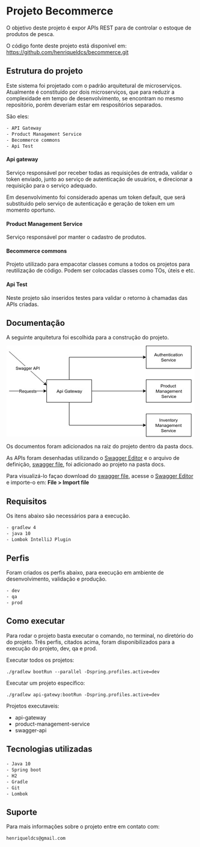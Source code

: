 # Projeto Becommerce

O objetivo deste projeto é expor APIs REST para de controlar o estoque de produtos de pesca.

O código fonte deste projeto está disponível em:
	https://github.com/henriqueldcs/becommerce.git
	
## Estrutura do projeto

Este sistema foi projetado com o padrão arquitetural de microserviços. Atualmente é constituído por dois microserviços, 
que para reduzir a complexidade em tempo de desenvolvimento, se encontram no mesmo repositório, porém deveriam estar em respositórios separados.

São eles:
    
    - API Gateway
    - Product Management Service
    - Becommerce commons
    - Api Test
        
#### Api gateway
Serviço responsável por receber todas as requisições de entrada, validar o token enviado, 
junto ao serviço de autenticação de usuários, e direcionar a requisição para o serviço adequado.

Em desenvolvimento foi considerado apenas um token default, que será substituido pelo serviço de autenticação e geração de token em um momento oportuno.

#### Product Management Service  
Serviço responsável por manter o cadastro de produtos.

#### Becommerce commons
Projeto utilizado para empacotar classes comuns a todos os projetos para reutilização de código. Podem ser colocadas classes como TOs, úteis e etc.

####  Api Test
Neste projeto são inseridos testes para validar o retorno à chamadas das APIs criadas.



## Documentação

A seguinte arquitetura foi escolhida para a construção do projeto.

![Diagrama arquitetural](docs/diagrama%20arquitetural.jpg)


Os documentos foram adicionados na raiz do projeto dentro da pasta docs.

As APIs foram desenhadas utilizando o [Swagger Editor](http://editor.swagger.io/) e o arquivo de definição,
 [swagger file](docs/swagger.yaml), foi adicionado ao projeto na pasta docs.
 
 Para visualizá-lo façao download do [swagger file](docs/swagger.yaml), acesse o [Swagger Editor](http://editor.swagger.io/) 
 e importe-o em: **File > Import file** 


## Requisitos

Os itens abaixo são necessários para a execução.

	- gradlew 4
	- java 10
	- Lombok IntelliJ Plugin

## Perfis

Foram criados os perfis abaixo, para execução em ambiente de desenvolvimento, validação e produção.

    - dev
    - qa
    - prod

## Como executar

Para rodar o projeto basta executar o comando, no terminal, no diretório do do projeto. Três perfis, citados acima, foram 
disponibilizados para a execução do projeto, dev, qa e prod. 

Executar todos os projetos:

    ./gradlew bootRun --parallel -Dspring.profiles.active=dev

Executar um projeto específico:

    ./gradlew api-gatewy:bootRun -Dspring.profiles.active=dev
    
Projetos executaveis:
- api-gateway
- product-management-service   
- swagger-api 
    

## Tecnologias utilizadas
    
    - Java 10
    - Spring boot
    - H2
    - Gradle
    - Git
    - Lombok

    
## Suporte

Para mais informações sobre o projeto entre em contato com:
    
    henriqueldcs@gmail.com
    